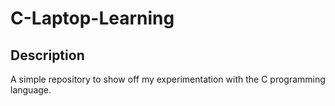 # C-Laptop-Learning


## Description
A simple repository to show off my experimentation with the C programming language. 
